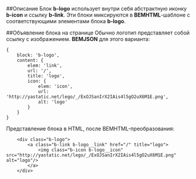 ##Описание
Блок **b-logo** использует внутри себя абстрактную иконку **b-icon** и ссылку **b-link**.
Эти блоки миксируются в **BEMHTML**-шаблоне с соответствующими элементами блока **b-logo**.

##Объявление блока на странице
Обычно логотип представляет собой ссылку с изображением. **BEMJSON** для этого варианта:

```bemjson
{
    block: 'b-logo',
    content: {
        elem: 'link',
        url: '/',
        title: 'logo',
        icon: {
            elem: 'icon',
            url: 'http://yastatic.net/lego/_/ExOJSanIrX2IAis4l5gO2uX6M1E.png',
            alt: 'logo'
        }
    }
}
```
Представление блока в HTML, после BEMHTML-преобразования:

```
    <div class="b-logo">
        <a class="b-link b-logo__link" href="/" title="logo">
            <img class="b-icon b-logo__icon" src="http://yastatic.net/lego/_/ExOJSanIrX2IAis4l5gO2uX6M1E.png" alt="logo"/>
        </a>
    </div>
```

